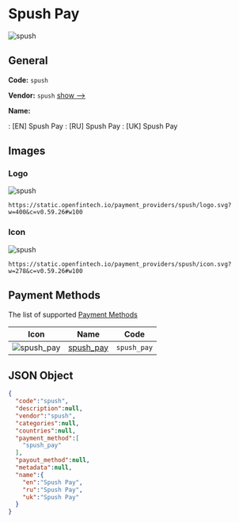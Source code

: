
# Spush Pay 
![spush](https://static.openfintech.io/payment_providers/spush/logo.svg?w=400&c=v0.59.26#w100)  

## General 
 
**Code:** `spush` 
 
**Vendor:** `spush` [show -->](/vendors/spush/) 
 
**Name:** 
 
:	[EN] Spush Pay 
:	[RU] Spush Pay 
:	[UK] Spush Pay 
 

## Images 

### Logo 
 
![spush](https://static.openfintech.io/payment_providers/spush/logo.svg?w=400&c=v0.59.26#w100)  

```
https://static.openfintech.io/payment_providers/spush/logo.svg?w=400&c=v0.59.26#w100
```  

### Icon 
 
![spush](https://static.openfintech.io/payment_providers/spush/icon.svg?w=278&c=v0.59.26#w100)  

```
https://static.openfintech.io/payment_providers/spush/icon.svg?w=278&c=v0.59.26#w100
```  

## Payment Methods 
 
The list of supported [Payment Methods](/payment-methods/) 

|Icon|Name|Code| 
|:---:|:---:|:---:| 
|![spush_pay](https://static.openfintech.io/payment_methods/spush_pay/icon.svg?w=278&c=v0.59.26#w100) |[spush_pay](/payment-methods/spush_pay/)|`spush_pay`| 
 

## JSON Object 

```json
{
  "code":"spush",
  "description":null,
  "vendor":"spush",
  "categories":null,
  "countries":null,
  "payment_method":[
    "spush_pay"
  ],
  "payout_method":null,
  "metadata":null,
  "name":{
    "en":"Spush Pay",
    "ru":"Spush Pay",
    "uk":"Spush Pay"
  }
}
```  
